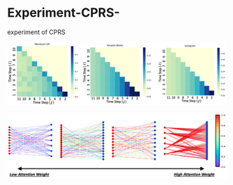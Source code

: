 # Experiment-CPRS-
experiment of CPRS


![image](https://github.com/hsuchengmath/Experiment-CPRS-/blob/master/V1.png)


![image](https://github.com/hsuchengmath/Experiment-CPRS-/blob/master/V2.png)
